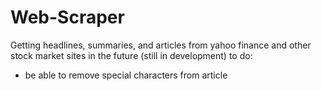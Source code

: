 # Web-Scraper
Getting headlines, summaries, and articles from yahoo finance and other stock market sites in the future
(still in development)
to do: 
  - be able to remove special characters from article
  
